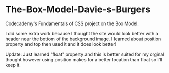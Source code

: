 # The-Box-Model-Davie-s-Burgers
Codecademy's Fundamentals of CSS project on the Box Model.

I did some extra work because I thought the site would look better with a header near the bottom of the background image. I learned about position property and top then used it and it does look better!

Update: Just learned "float" property and this is better suited for my orginal thought however using position makes for a better location than float so I'll keep it.

